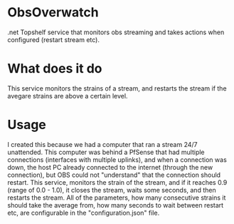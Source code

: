 # ObsOverwatch
.net Topshelf service that monitors obs streaming and takes actions when configured (restart stream etc).

# What does it do
This service monitors the strains of a stream, and restarts the stream if the avegare strains are above a certain level.

# Usage
I created this because we had a computer that ran a stream 24/7 unattended. This computer was behind a PfSense that had multiple connections (interfaces with multiple uplinks), and when a connection was down, the host PC already connected to the internet (through the new connection), but OBS could not "understand" that the connection should restart. This service, monitors the strain of the stream, and if it reaches 0.9 (range of 0.0 - 1.0), it closes the stream, waits some seconds, and then restarts the stream. All of the parameters, how many consecutive strains it should take the average from, how many seconds to wait between restart etc, are configurable in the "configuration.json" file.
